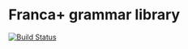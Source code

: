 
# Franca+ grammar library

[![Build Status](https://travis-ci.com/miketsukerman/fpp-grammar.svg?branch=master)](https://travis-ci.com/miketsukerman/fpp-grammar)